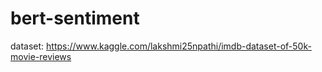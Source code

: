 # bert-sentiment

dataset: https://www.kaggle.com/lakshmi25npathi/imdb-dataset-of-50k-movie-reviews
